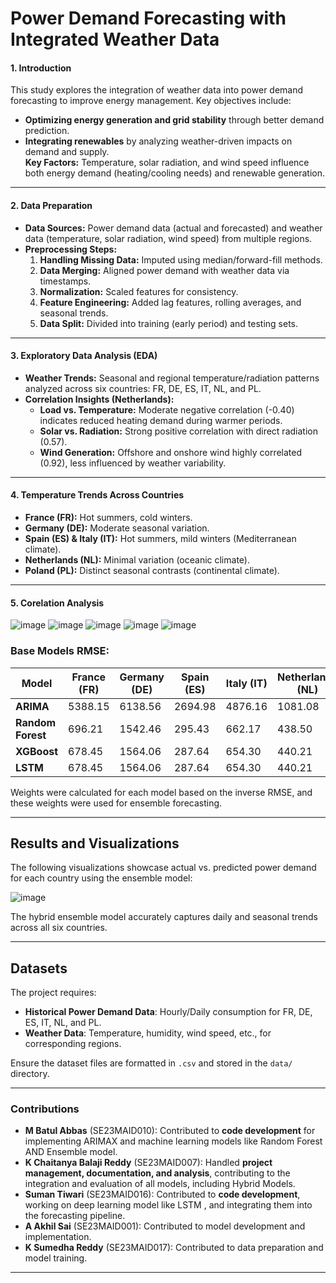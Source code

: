 
# Power Demand Forecasting with Integrated Weather Data

#### **1. Introduction**
This study explores the integration of weather data into power demand forecasting to improve energy management. Key objectives include:
- **Optimizing energy generation and grid stability** through better demand prediction.
- **Integrating renewables** by analyzing weather-driven impacts on demand and supply.  
**Key Factors:** Temperature, solar radiation, and wind speed influence both energy demand (heating/cooling needs) and renewable generation.

---

#### **2. Data Preparation**
- **Data Sources:** Power demand data (actual and forecasted) and weather data (temperature, solar radiation, wind speed) from multiple regions.
- **Preprocessing Steps:**
  1. **Handling Missing Data:** Imputed using median/forward-fill methods.
  2. **Data Merging:** Aligned power demand with weather data via timestamps.
  3. **Normalization:** Scaled features for consistency.
  4. **Feature Engineering:** Added lag features, rolling averages, and seasonal trends.
  5. **Data Split:** Divided into training (early period) and testing sets.

---

#### **3. Exploratory Data Analysis (EDA)**
- **Weather Trends:** Seasonal and regional temperature/radiation patterns analyzed across six countries: FR, DE, ES, IT, NL, and PL.
- **Correlation Insights (Netherlands):**
  - **Load vs. Temperature:** Moderate negative correlation (-0.40) indicates reduced heating demand during warmer periods.
  - **Solar vs. Radiation:** Strong positive correlation with direct radiation (0.57).
  - **Wind Generation:** Offshore and onshore wind highly correlated (0.92), less influenced by weather variability.

---

#### **4. Temperature Trends Across Countries**
- **France (FR):** Hot summers, cold winters.
- **Germany (DE):** Moderate seasonal variation.
- **Spain (ES) & Italy (IT):** Hot summers, mild winters (Mediterranean climate).
- **Netherlands (NL):** Minimal variation (oceanic climate).
- **Poland (PL):** Distinct seasonal contrasts (continental climate).  

---

#### **5. Corelation Analysis**
![image](https://github.com/user-attachments/assets/f4e45a0e-11e6-4f4f-a96c-65146e7c702c)
![image](https://github.com/user-attachments/assets/dd83b15f-333c-4113-864b-0283e10be63d)
![image](https://github.com/user-attachments/assets/de88c676-b011-4899-bea9-63cfbdd5b142)
![image](https://github.com/user-attachments/assets/ea0f0f86-163f-4858-8f0e-b4909dc330eb)
![image](https://github.com/user-attachments/assets/9eed7008-ad35-48ef-a241-1445b1a20587)


### Base Models RMSE:
| Model           | France (FR) | Germany (DE) | Spain (ES) | Italy (IT) | Netherlands (NL) | Poland (PL) |
|------------------|-------------|--------------|------------|------------|-------------------|-------------|
| **ARIMA**       | 5388.15     | 6138.56      | 2694.98    | 4876.16    | 1081.08           | 1967.74     |
| **Random Forest**| 696.21      | 1542.46      | 295.43     | 662.17     | 438.50            | 285.83      |
| **XGBoost**     | 678.45      | 1564.06      | 287.64     | 654.30     | 440.21            | 290.62      |
| **LSTM**        | 678.45      | 1564.06      | 287.64     | 654.30     | 440.21            | 290.62      |

Weights were calculated for each model based on the inverse RMSE, and these weights were used for ensemble forecasting.

---

## Results and Visualizations
The following visualizations showcase actual vs. predicted power demand for each country using the ensemble model:

![image](https://github.com/user-attachments/assets/33afe21d-b5d4-4429-996f-85c8c5ea8ca9)


The hybrid ensemble model accurately captures daily and seasonal trends across all six countries.

---

## Datasets
The project requires:
- **Historical Power Demand Data**: Hourly/Daily consumption for FR, DE, ES, IT, NL, and PL.
- **Weather Data**: Temperature, humidity, wind speed, etc., for corresponding regions.

Ensure the dataset files are formatted in `.csv` and stored in the `data/` directory.

---
### **Contributions**

- **M Batul Abbas** (SE23MAID010): Contributed to **code development** for implementing ARIMAX and machine learning models like Random Forest AND Ensemble model.  
- **K Chaitanya Balaji Reddy** (SE23MAID007): Handled **project management, documentation, and analysis**, contributing to the integration and evaluation of all models, including Hybrid Models.  
- **Suman Tiwari** (SE23MAID016): Contributed to **code development**, working on deep learning model like LSTM , and integrating them into the forecasting pipeline.  
- **A Akhil Sai** (SE23MAID001): Contributed to model development and implementation.  
- **K Sumedha Reddy** (SE23MAID017): Contributed to data preparation and model training.

---

